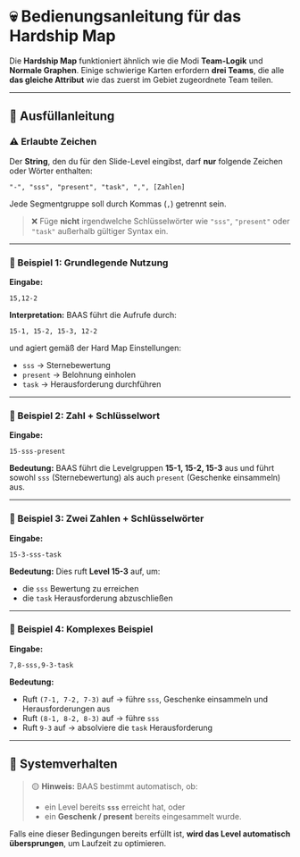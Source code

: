 
# 💀 Bedienungsanleitung für das Hardship Map

Die **Hardship Map** funktioniert ähnlich wie die Modi **Team-Logik** und **Normale Graphen**.
Einige schwierige Karten erfordern **drei Teams**, die alle **das gleiche Attribut** wie das zuerst im Gebiet zugeordnete Team teilen.

---

## 🧾 Ausfüllanleitung

### ⚠️ Erlaubte Zeichen

Der **String**, den du für den Slide-Level eingibst, darf **nur** folgende Zeichen oder Wörter enthalten:

```
"-", "sss", "present", "task", ",", [Zahlen]
```

Jede Segmentgruppe soll durch Kommas (`,`) getrennt sein.

> ❌ Füge **nicht** irgendwelche Schlüsselwörter wie `"sss"`, `"present"` oder `"task"` außerhalb gültiger Syntax ein.

---

### 🧩 Beispiel 1: Grundlegende Nutzung

**Eingabe:**

```text
15,12-2
```

**Interpretation:**
BAAS führt die Aufrufe durch:

```text
15-1, 15-2, 15-3, 12-2
```

und agiert gemäß der Hard Map Einstellungen:

* `sss` → Sternebewertung
* `present` → Belohnung einholen
* `task` → Herausforderung durchführen

---

### 🧩 Beispiel 2: Zahl + Schlüsselwort

**Eingabe:**

```text
15-sss-present
```

**Bedeutung:**
BAAS führt die Levelgruppen **15-1, 15-2, 15-3** aus
und führt sowohl `sss` (Sternebewertung) als auch `present` (Geschenke einsammeln) aus.

---

### 🧩 Beispiel 3: Zwei Zahlen + Schlüsselwörter

**Eingabe:**

```text
15-3-sss-task
```

**Bedeutung:**
Dies ruft **Level 15-3** auf, um:

* die `sss` Bewertung zu erreichen
* die `task` Herausforderung abzuschließen

---

### 🧩 Beispiel 4: Komplexes Beispiel

**Eingabe:**

```
7,8-sss,9-3-task
```

**Bedeutung:**

* Ruft `(7-1, 7-2, 7-3)` auf → führe `sss`, Geschenke einsammeln und Herausforderungen aus
* Ruft `(8-1, 8-2, 8-3)` auf → führe `sss`
* Ruft `9-3` auf → absolviere die `task` Herausforderung

---

## 🧠 Systemverhalten

> 🟡 **Hinweis:**
> BAAS bestimmt automatisch, ob:
>
> * ein Level bereits **`sss`** erreicht hat, oder
> * ein **Geschenk / present** bereits eingesammelt wurde.

Falls eine dieser Bedingungen bereits erfüllt ist, **wird das Level automatisch übersprungen**, um Laufzeit zu optimieren.
